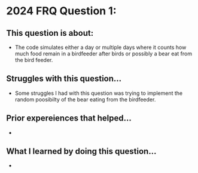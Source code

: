 # 2024 FRQ Question 1: 
## This question is about:
* The code simulates either a day or multiple days where it counts how much food remain in a birdfeeder after birds or possibly a bear eat from the bird feeder.

## Struggles with this question...
* Some struggles I had with this question was trying to implement the random poosibilty of the bear eating from the birdfeeder.

## Prior expereiences that helped...
*

## What I learned by doing this question...
*
